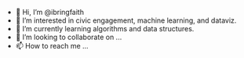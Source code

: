 - 👋 Hi, I’m @ibringfaith
- 👀 I’m interested in civic engagement, machine learning, and dataviz.
- 🌱 I’m currently learning algorithms and data structures.
- 💞️ I’m looking to collaborate on ...
- 📫 How to reach me ...

<!---
ibringfaith/ibringfaith is a ✨ special ✨ repository because its `README.md` (this file) appears on your GitHub profile.
You can click the Preview link to take a look at your changes.
--->
